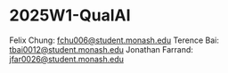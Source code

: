 # 2025W1-QualAI
Felix Chung: fchu006@student.monash.edu
Terence Bai: tbai0012@student.monash.edu
Jonathan Farrand: jfar0026@student.monash.edu
